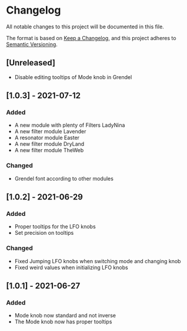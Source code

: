 # Changelog

All notable changes to this project will be documented in this file.

The format is based on [Keep a Changelog](https://keepachangelog.com/en/1.0.0/),
and this project adheres to [Semantic Versioning](https://semver.org/spec/v2.0.0.html).

## [Unreleased]
- Disable editing tooltips of Mode knob in Grendel

## [1.0.3] - 2021-07-12
### Added
- A new module with plenty of Filters LadyNina
- A new filter module Lavender
- A resonator module Easter
- A new filter module DryLand
- A new filter module TheWeb

### Changed
- Grendel font according to other modules

## [1.0.2] - 2021-06-29
### Added
- Proper tooltips for the LFO knobs
- Set precision on tooltips

### Changed
- Fixed Jumping LFO knobs when switching mode and changing knob
- Fixed weird values when initializing LFO knobs

## [1.0.1] - 2021-06-27
### Added
- Mode knob now standard and not inverse
- The Mode knob now has proper tooltips